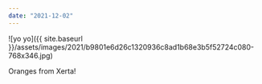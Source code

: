 ```yaml
---
date: "2021-12-02"
---
```


![yo yo]({{ site.baseurl }}/assets/images/2021/b9801e6d26c1320936c8ad1b68e3b5f52724c080-768x346.jpg)

Oranges from Xerta!
